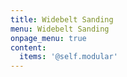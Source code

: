 ```yaml
---
title: Widebelt Sanding
menu: Widebelt Sanding
onpage_menu: true
content:
  items: '@self.modular'
---
```

